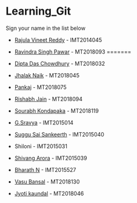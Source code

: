 # Learning_Git

Sign your name in the list below

- [Rajula Vineet Reddy](http://github.com/rajula96reddy/) - IMT2014045

- [Ravindra Singh Pawar](http://github.com/rciphertext/) - MT2018093
=======
- [Dipta Das Chowdhury](https://github.com/diptaddc/) - MT2018032
- [Jhalak Naik](https://github.com/JhalakNaik/) - MT2018045
- [Pankaj](http://github.com/panki989/) - MT2018075
- [Rishabh Jain](http://github.com/alchemaniac) - MT2018094
- [Sourabh Kondapaka](https://github.com/diningPhilosopher64) - MT2018119
- [G.Sravya](https://github.com/gangishettysravya/) - IMT2015014
- [Suggu Sai Sankeerth](https://github.com/SugguSaiSankeerth) - IMT2015040
- Shiloni - IMT2015031
- [Shivang Arora](http://github.com/arorashivang97/) - IMT2015039
- [Bharath N](http://github.com/bharathgane/) - IMT2015527
- [Vasu Bansal](http://github.com/progvasu/) - MT2018130
- [Jyoti kaundal](https://github.com/jyotikaundal6/project1) - MT2018046

